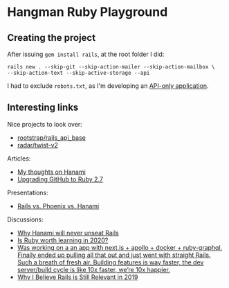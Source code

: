 # Hangman Ruby Playground

## Creating the project

After issuing `gem install rails`, at the root folder I did:

    rails new . --skip-git --skip-action-mailer --skip-action-mailbox \
    --skip-action-text --skip-active-storage --api

I had to exclude `robots.txt`, as I'm developing an [API-only application](https://guides.rubyonrails.org/api_app.html).

## Interesting links

Nice projects to look over:

- [rootstrap/rails_api_base](https://github.com/rootstrap/rails_api_base)
- [radar/twist-v2](https://github.com/radar/twist-v2)

Articles:

- [My thoughts on Hanami](https://ryanbigg.com/2018/03/my-thoughts-on-hanami)
- [Upgrading GitHub to Ruby 2.7](https://github.blog/2020-08-25-upgrading-github-to-ruby-2-7/)

Presentations:

- [Rails vs. Phoenix vs. Hanami](https://speakerdeck.com/wintermeyer/rails-vs-phoenix-vs-hanami)

Discussions:

- [Why Hanami will never unseat Rails](https://news.ycombinator.com/item?id=16551850)
- [Is Ruby worth learning in 2020?](https://www.reddit.com/r/ruby/comments/f1sx71/is_ruby_worth_learning_in_2020/)
- [Was working on a an app with next.js + apollo + docker + ruby-graphql. Finally ended up pulling all that out and just went with straight Rails. Such a breath of fresh air. Building features is way faster, the dev server/build cycle is like 10x faster, we’re 10x happier.
](https://twitter.com/holman/status/1225919360385994753)
- [Why I Believe Rails is Still Relevant in 2019](https://www.reddit.com/r/ruby/comments/ay4yu2/why_i_believe_rails_is_still_relevant_in_2019/)
